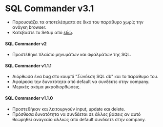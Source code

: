# SQL Commander v3.1
* Παρουσιάζει τα αποτελέσματα σε δικό του παράθυρο χωρίς την ανάγκη browser.
* Κατεβάστε το Setup από [εδώ](https://drive.google.com/file/d/1PwO_Qox8gygtf1yKAMEo-tzJI7bu8pya/view?usp=sharing).

#### SQL Commander v2
* Προστέθηκε πλαίσιο μηνυμάτων και σφαλμάτων της SQL.

#### SQL Commander v1.1.1
* Διόρθωσα ένα bug στο κουμπί "Σύνδεση SQL db" και το παράθυρο του.
* Αφαίρεσα την δυνατότητα από default να συνδέετε στην company.
* Μερικές ακόμα μικροδιορθώσεις.

#### SQL Commander v1.1.0
* Προστεθήκαν και λειτουργούν input, update και delete.
* Πρόσθεσα δυνατότητα να συνδέεται σε άλλες βάσεις αν αυτό θεωρηθεί αναγκαίο αλλιώς από default συνδέετε στην company.
